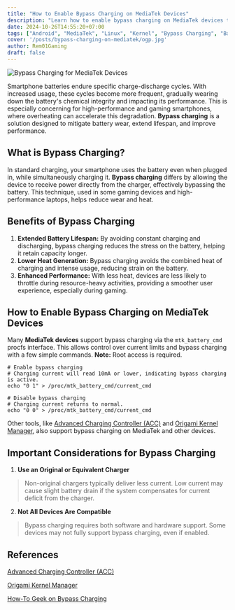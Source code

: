 ```yaml
---
title: "How to Enable Bypass Charging on MediaTek Devices"
description: "Learn how to enable bypass charging on MediaTek devices to extend battery lifespan, reduce heat, and boost performance, especially during gaming."
date: 2024-10-26T14:55:20+07:00
tags: ["Android", "MediaTek", "Linux", "Kernel", "Bypass Charging", "Battery", "Smartphone"]
cover: '/posts/bypass-charging-on-mediatek/ogp.jpg'
author: Rem01Gaming
draft: false
---
```


![Bypass Charging for MediaTek Devices](/posts/bypass-charging-on-mediatek/ogp.jpg)

Smartphone batteries endure specific charge-discharge cycles. With increased usage, these cycles become more frequent, gradually wearing down the battery's chemical integrity and impacting its performance. This is especially concerning for high-performance and gaming smartphones, where overheating can accelerate this degradation. **Bypass charging** is a solution designed to mitigate battery wear, extend lifespan, and improve performance.

## What is Bypass Charging?

In standard charging, your smartphone uses the battery even when plugged in, while simultaneously charging it. **Bypass charging** differs by allowing the device to receive power directly from the charger, effectively bypassing the battery. This technique, used in some gaming devices and high-performance laptops, helps reduce wear and heat.

## Benefits of Bypass Charging

1. **Extended Battery Lifespan:** By avoiding constant charging and discharging, bypass charging reduces the stress on the battery, helping it retain capacity longer.
2. **Lower Heat Generation:** Bypass charging avoids the combined heat of charging and intense usage, reducing strain on the battery.
3. **Enhanced Performance:** With less heat, devices are less likely to throttle during resource-heavy activities, providing a smoother user experience, especially during gaming.

## How to Enable Bypass Charging on MediaTek Devices
Many **MediaTek devices** support bypass charging via the `mtk_battery_cmd` procfs interface. This allows control over current limits and bypass charging with a few simple commands. **Note:** Root access is required.

```shell
# Enable bypass charging
# Charging current will read 10mA or lower, indicating bypass charging is active.
echo "0 1" > /proc/mtk_battery_cmd/current_cmd

# Disable bypass charging
# Charging current returns to normal.
echo "0 0" > /proc/mtk_battery_cmd/current_cmd
```

Other tools, like [Advanced Charging Controller (ACC)](https://github.com/VR-25/acc) and [Origami Kernel Manager](https://github.com/Rem01Gaming/origami_kernel_manager), also support bypass charging on MediaTek and other devices.

## Important Considerations for Bypass Charging

1. **Use an Original or Equivalent Charger**
> Non-original chargers typically deliver less current. Low current may cause slight battery drain if the system compensates for current deficit from the charger.

2. **Not All Devices Are Compatible**
> Bypass charging requires both software and hardware support. Some devices may not fully support bypass charging, even if enabled.

## References
[Advanced Charging Controller (ACC)](https://github.com/VR-25/acc)

[Origami Kernel Manager](https://github.com/Rem01Gaming/origami_kernel_manager)

[How-To Geek on Bypass Charging](https://www.howtogeek.com/what-is-bypass-charging-and-why-you-want-it/)